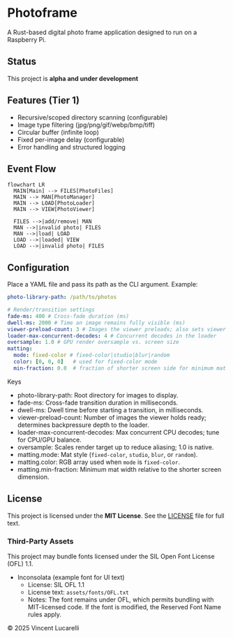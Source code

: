 # Photoframe

A Rust-based digital photo frame application designed to run on a Raspberry Pi.

## Status

This project is **alpha and under development**

## Features (Tier 1)

- Recursive/scoped directory scanning (configurable)
- Image type filtering (jpg/png/gif/webp/bmp/tiff)
- Circular buffer (infinite loop)
- Fixed per-image delay (configurable)
- Error handling and structured logging

## Event Flow

```mermaid
flowchart LR
  MAIN[Main] --> FILES[PhotoFiles]
  MAIN --> MAN[PhotoManager]
  MAIN --> LOAD[PhotoLoader]
  MAIN --> VIEW[PhotoViewer]

  FILES -->|add/remove| MAN
  MAN -->|invalid photo| FILES
  MAN -->|load| LOAD
  LOAD -->|loaded| VIEW
  LOAD -->|invalid photo| FILES
```

## Configuration

Place a YAML file and pass its path as the CLI argument. Example:

```yaml
photo-library-path: /path/to/photos

# Render/transition settings
fade-ms: 400 # Cross-fade duration (ms)
dwell-ms: 2000 # Time an image remains fully visible (ms)
viewer-preload-count: 3 # Images the viewer preloads; also sets viewer channel capacity
loader-max-concurrent-decodes: 4 # Concurrent decodes in the loader
oversample: 1.0 # GPU render oversample vs. screen size
matting:
  mode: fixed-color # fixed-color|studio|blur|random
  color: [0, 0, 0]   # used for fixed-color mode
  min-fraction: 0.0  # fraction of shorter screen side for minimum mat
```

Keys

- photo-library-path: Root directory for images to display.
- fade-ms: Cross-fade transition duration in milliseconds.
- dwell-ms: Dwell time before starting a transition, in milliseconds.
- viewer-preload-count: Number of images the viewer holds ready; determines backpressure depth to the loader.
- loader-max-concurrent-decodes: Max concurrent CPU decodes; tune for CPU/GPU balance.
- oversample: Scales render target up to reduce aliasing; 1.0 is native.
- matting.mode: Mat style (`fixed-color`, `studio`, `blur`, or `random`).
- matting.color: RGB array used when `mode` is `fixed-color`.
- matting.min-fraction: Minimum mat width relative to the shorter screen dimension.

## License

This project is licensed under the **MIT License**.
See the [LICENSE](LICENSE) file for full text.

### Third-Party Assets

This project may bundle fonts licensed under the SIL Open Font License (OFL) 1.1.

- Inconsolata (example font for UI text)
  - License: SIL OFL 1.1
  - License text: `assets/fonts/OFL.txt`
  - Notes: The font remains under OFL, which permits bundling with MIT-licensed code. If the font is modified, the Reserved Font Name rules apply.

© 2025 Vincent Lucarelli

